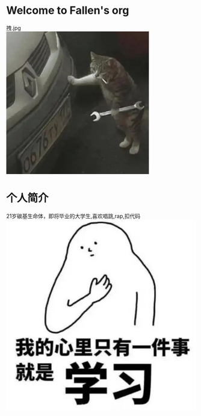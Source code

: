 # Welcome to Fallen's org  
拽.jpg   
![image](https://github.com/gtb-2022-gan-yunlong/.github/blob/main/%E5%BE%AE%E4%BF%A1%E5%9B%BE%E7%89%87_20211224163643.jpg)  

# 个人简介  
21岁碳基生命体，即将毕业的大学生,喜欢唱跳,rap,扣代码  
![image](https://github.com/gtb-2022-gan-yunlong/.github/blob/main/QQ%E6%88%AA%E5%9B%BE20211227172805.png)
